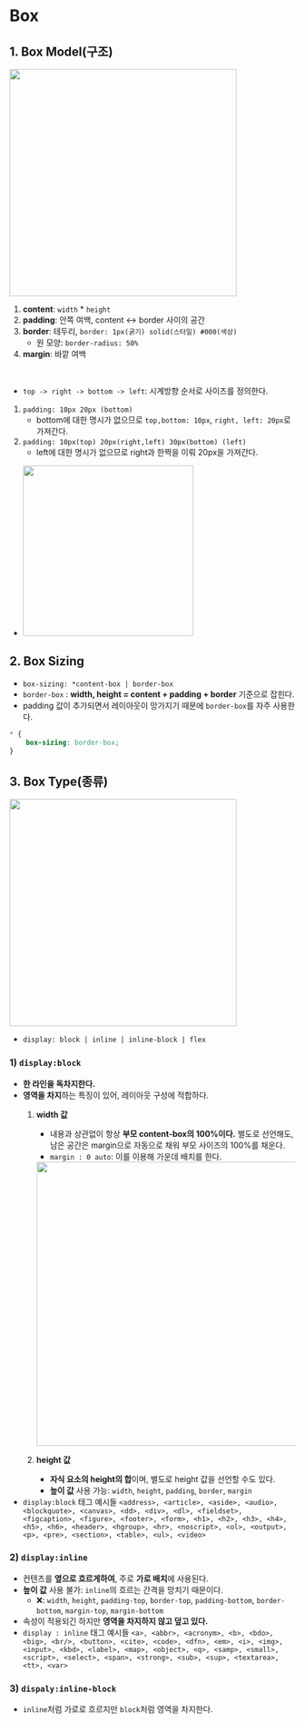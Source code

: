# Box

## 1. Box Model(구조)

<img src="https://user-images.githubusercontent.com/76730867/144774009-8488e16c-61a8-4416-bce8-a1271ae0fb3c.png" width="400px">

1) **content**: `width` * `height`
2) **padding**: 안쪽 여백, content ↔ border 사이의 공간
3) **border**: 테두리, `border: 1px(굵기) solid(스타일) #000(색상)`
   - 원 모양: `border-radius: 50%`
4) **margin**: 바깥 여백

<br>

- `top -> right -> bottom -> left`: 시계방향 순서로 사이즈를 정의한다. 
1)  `padding: 10px 20px (bottom)`
    - bottom에 대한 명시가 없으므로 `top,bottom: 10px`, `right, left: 20px`로 가져간다.
2)  `padding: 10px(top) 20px(right,left) 30px(bottom) (left)`
    - left에 대한 명시가 없으므로 right과 한짝을 이뤄 20px을 가져간다.
- <img src="https://user-images.githubusercontent.com/76730867/144776321-57b25f5a-6b25-4a83-a927-2a7168da03e7.png" width="300px">

## 2. Box Sizing

- `box-sizing: *content-box | border-box`
-   `border-box` : **width, height = content + padding + border** 기준으로 잡힌다.
-   padding 값이 추가되면서 레이아웃이 망가지기 때문에 `border-box`를 자주 사용한다.

```css
* {
    box-sizing: border-box;
}
```

## 3. Box Type(종류)

<img src='https://user-images.githubusercontent.com/76730867/144802489-32272aba-66b9-4422-b0eb-591de90d2c0f.png' width='400px'>

- `display: block | inline | inline-block | flex`


### 1) `display:block`

- **한 라인을 독차지한다.**
- **영역을 차지**하는 특징이 있어, 레이아웃 구성에 적합하다.
    1) **width 값**
       - 내용과 상관없이 항상 **부모 content-box의 100%이다.** 별도로 선언해도, 남은 공간은 margin으로 자동으로 채워 부모 사이즈의 100%를 채운다.
       - `margin : 0 auto`: 이를 이용해 가운데 배치를 한다.
        <img src="https://user-images.githubusercontent.com/76730867/144780045-25559ae8-6f8e-41bb-8e71-765239830900.PNG" width="500px">
    
    2) **height 값**
       - **자식 요소의 height의 합**이며, 별도로 height 값을 선언할 수도 있다.
       - **높이 값** 사용 가능: `width`, `height`, `padding`, `border`, `margin`
- `display:block` 태그 예시들
`<address>, <article>, <aside>, <audio>, <blockquote>, <canvas>, <dd>, <div>, <dl>, <fieldset>, <figcaption>, <figure>, <footer>, <form>, <h1>, <h2>, <h3>, <h4>, <h5>, <h6>, <header>, <hgroup>, <hr>, <noscript>, <ol>, <output>, <p>, <pre>, <section>, <table>, <ul>, <video>`

### 2) `display:inline`

-   컨텐츠를 **옆으로 흐르게하여**, 주로 **가로 배치**에 사용된다.
- **높이 값** 사용 불가: `inline`의 흐르는 간격을 망치기 때문이다.
    -  ❌: `width`, `height`, `padding-top`, `border-top`, `padding-bottom`, `border-bottom`, `margin-top`, `margin-bottom`
-   속성이 적용되긴 하지만 **영역을 차지하지 않고 덮고 있다.**
-   `display : inline` 태그 예시들
`<a>, <abbr>, <acronym>, <b>, <bdo>, <big>, <br/>, <button>, <cite>, <code>, <dfn>, <em>, <i>, <img>, <input>, <kbd>, <label>, <map>, <object>, <q>, <samp>, <small>, <script>, <select>, <span>, <strong>, <sub>, <sup>, <textarea>, <tt>, <var>`


### 3) `dispaly:inline-block`

-   `inline`처럼 가로로 흐르지만 `block`처럼 영역을 차지한다.
